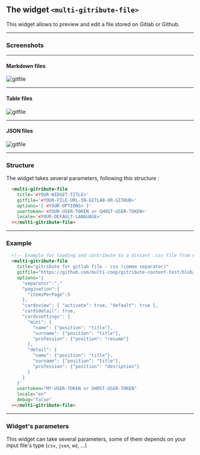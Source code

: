 
## The widget `<multi-gitribute-file>`


This widget allows to preview and edit a file stored on Gitlab or Github.

---

### Screenshots

---

#### Markdown files

![gitfile](https://raw.githubusercontent.com/multi-coop/gitribute-documentation-content/main/images/screenshots/gitfile-md-preview-01.png)

---

#### Table files

![gitfile](https://raw.githubusercontent.com/multi-coop/gitribute-documentation-content/main/images/screenshots/gitfile-csv-preview-01.png)

---

#### JSON files

![gitfile](https://raw.githubusercontent.com/multi-coop/gitribute-documentation-content/main/images/screenshots/gitfile-json-preview-01.png)

---

### Structure

The widget takes several parameters, following this structure :

```html
  <multi-gitribute-file 
    title='<YOUR-WIDGET-TITLE>'
    gitfile='<YOUR-FILE-URL-IN-GITLAB-OR-GITHUB>'
    options='{ <YOUR-OPTIONS> }'
    usertoken='<YOUR-USER-TOKEN or GHOST-USER-TOKEN>'
    locale='<YOUR-DEFAULT-LANGUAGE>'
  ></multi-gitribute-file>
```

---

### Example

```html
  <!-- Example for loading and contribute to a distant .csv file from Github -->
  <multi-gitribute-file
    title="gitribute for gitlab file - csv (comma separator)" 
    gitfile="https://github.com/multi-coop/gitribute-content-test/blob/main/data/csv/test-table-comma.csv" 
    options='{
      "separator":","
      "pagination":{
        "itemsPerPage":5
      },
      "cardsview": { "activate": true, "default": true },
      "cardsdetail": true,
      "cardssettings": {
        "mini": {
          "name": {"position": "title"},
          "surname": {"position": "title"},
          "profession": {"position": "resume"}
        },
        "detail": {
          "name": {"position": "title"},
          "surname": {"position": "title"},
          "profession": {"position": "desription"}
        }
      }
    }' 
    usertoken="MY-USER-TOKEN or GHOST-USER-TOKEN"
    locale="en"
    debug="false"
  ></multi-gitribute-file>
```

---

### Widget's parameters

This widget can take several parameters, some of them depends on your input file's type (`csv`, `json`, `md`, ...)
